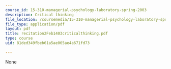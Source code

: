 ```yaml
---
course_id: 15-310-managerial-psychology-laboratory-spring-2003
description: Critical thinking
file_location: /coursemedia/15-310-managerial-psychology-laboratory-spring-2003/81ded349fbeb61a5ae065ae4a671fd73_recitation2Feb1403criticalthinking.pdf
file_type: application/pdf
layout: pdf
title: recitation2Feb1403criticalthinking.pdf
type: course
uid: 81ded349fbeb61a5ae065ae4a671fd73

---
```

None